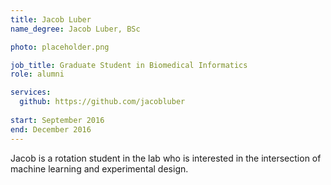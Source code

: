 ```yaml
---
title: Jacob Luber
name_degree: Jacob Luber, BSc

photo: placeholder.png

job_title: Graduate Student in Biomedical Informatics
role: alumni

services:
  github: https://github.com/jacobluber
  
start: September 2016
end: December 2016
---
```

Jacob is a rotation student in the lab who is interested in the intersection of machine learning and experimental design.